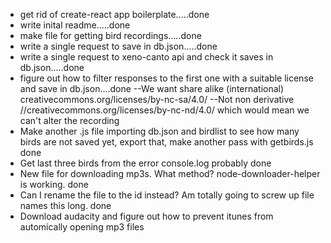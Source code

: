 - get rid of create-react app boilerplate.....done
- write inital readme.....done
- make file for getting bird recordings.....done
- write a single request to save in db.json.....done
- write a single request to xeno-canto api and check it saves in db.json.....done
- figure out how to filter responses to the first one with a suitable license and save in db.json....done
  --We want share alike (international) creativecommons.org/licenses/by-nc-sa/4.0/
  --Not non derivative //creativecommons.org/licenses/by-nc-nd/4.0/ which would mean we can't alter the recording
- Make another .js file importing db.json and birdlist to see how many birds are not saved yet, export that, make another pass with getbirds.js done
- Get last three birds from the error console.log probably done
- New file for downloading mp3s. What method? node-downloader-helper is working. done
- Can I rename the file to the id instead? Am totally going to screw up file names this long. done
- Download audacity and figure out how to prevent itunes from automically opening mp3 files
